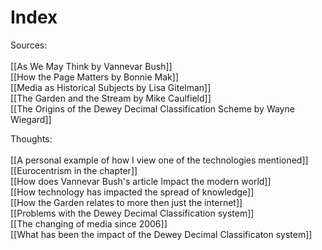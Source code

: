 # Index

Sources:<br>   
[[As We May Think by Vannevar Bush]]  
[[How the Page Matters by Bonnie Mak]]  
[[Media as Historical Subjects by Lisa Gitelman]]  
[[The Garden and the Stream by Mike Caulfield]]  
[[The Origins of the Dewey Decimal Classification Scheme by Wayne Wiegard]]  

Thoughts:<br>   
[[A personal example of how I view one of the technologies mentioned]] 
[[Eurocentrism in the chapter]]  
[[How does Vannevar Bush's article Impact the modern world]]  
[[How technology has impacted the spread of knowledge]]  
[[How the Garden relates to more then just the internet]]  
[[Problems with the Dewey Decimal Classification system]]  
[[The changing of media since 2006]]  
[[What has been the impact of the Dewey Decimal Classificaton system]]  
